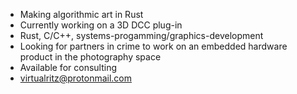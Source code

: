 - Making algorithmic art in Rust
- Currently working on a 3D DCC plug-in
- Rust, C/C++, systems-progamming/graphics-development
- Looking for partners in crime to work on an embedded hardware product in the photography space
- Available for consulting
- virtualritz@protonmail.com
